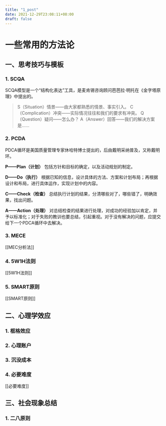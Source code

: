 ```yaml
---
title: "1_post"
date: 2021-12-29T23:08:11+08:00
draft: false
---
```


# 一些常用的方法论



## 一、思考技巧与模板



### 1. SCQA

SCQA模型是一个“结构化表达”工具，是麦肯锡咨询顾问芭芭拉·明托在《金字塔原理》中提出的。

> S（Situation）情景——由大家都熟悉的情景、事实引入。
> C（Complication）冲突——实际情况往往和我们的要求有冲突。
> Q（Question）疑问——怎么办？
> A（Answer）回答——我们的解决方案是……



### 2. PCDA

PDCA循环是美国质量管理专家休哈特博士提出的，后由戴明采纳普及，又称戴明环。

**P——Plan（计划）**
 包括方针和目标的确定，以及活动规划的制定。

**D——Do（执行）**
 根据已知的信息，设计具体的方法、方案和计划布局；再根据设计和布局，进行具体运作，实现计划中的内容。

**C——Check（检查）**
 总结执行计划的结果，分清哪些对了，哪些错了，明确效果，找出问题。

**A——Action（处理）**
 对总结检查的结果进行处理，对成功的经验加以肯定，并予以标准化；对于失败的教训也要总结，引起重视。对于没有解决的问题，应提交给下一个PDCA循环中去解决。



### 3. MECE

[[MEC分析法]]

### 4. 5W1H法则

[[5W1H法则]]


### 5. SMART原则

[[SMART原则]]


## 二、心理学效应



### 1. 框格效应

### 2. 心理账户

### 3. 沉没成本


### 4. 必要难度

[[必要难度]]

## 三、社会现象总结



### 1. 二八原则

